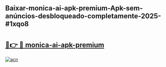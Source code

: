## Baixar-monica-ai-apk-premium-Apk-sem-anúncios-desbloqueado-completamente-2025-#1xqo8

# <h2><a href="https://ainizakaria.my?title=monica-ai-apk-premium&ref=20M">🔗👉 🔴 monica-ai-apk-premium</a></h2>

[![acn](https://github.com/user-attachments/assets/0f9c940e-d8b0-45ae-aac7-cd30a18b3e1c)](https://ainizakaria.my?title=monica-ai-apk-premium&ref=20M)

